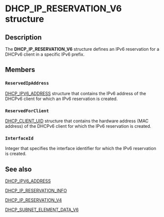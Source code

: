 # DHCP_IP_RESERVATION_V6 structure

## Description

The **DHCP_IP_RESERVATION_V6** structure defines an IPv6 reservation for a DHCPv6 client in a specific IPv6 prefix.

## Members

### `ReservedIpAddress`

[DHCP_IPV6_ADDRESS](https://learn.microsoft.com/windows/desktop/api/dhcpsapi/ns-dhcpsapi-dhcp_ipv6_address) structure that contains the IPv6 address of the DHCPv6 client for which an IPv6 reservation is created.

### `ReservedForClient`

[DHCP_CLIENT_UID](https://learn.microsoft.com/windows/desktop/api/dhcpsapi/ns-dhcpsapi-dhcp_binary_data) structure that contains the hardware address (MAC address) of the DHCPv6 client for which the IPv6 reservation is created.

### `InterfaceId`

Integer that specifies the interface identifier for which the IPv6 reservation is created.

## See also

[DHCP_IPV6_ADDRESS](https://learn.microsoft.com/windows/desktop/api/dhcpsapi/ns-dhcpsapi-dhcp_ipv6_address)

[DHCP_IP_RESERVATION_INFO](https://learn.microsoft.com/windows/desktop/api/dhcpsapi/ns-dhcpsapi-dhcp_ip_reservation_info)

[DHCP_IP_RESERVATION_V4](https://learn.microsoft.com/windows/desktop/api/dhcpsapi/ns-dhcpsapi-dhcp_ip_reservation_v4)

[DHCP_SUBNET_ELEMENT_DATA_V6](https://learn.microsoft.com/windows/desktop/api/dhcpsapi/ns-dhcpsapi-dhcp_subnet_element_data_v6)